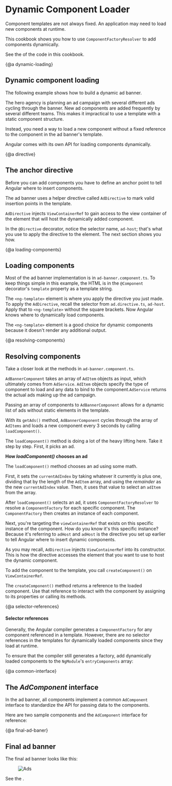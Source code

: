 # Dynamic Component Loader

Component templates are not always fixed. An application may need to load new components at runtime.

This cookbook shows you how to use `ComponentFactoryResolver` to add components dynamically.

See the <live-example name="dynamic-component-loader"></live-example>
of the code in this cookbook.

{@a dynamic-loading}

## Dynamic component loading

The following example shows how to build a dynamic ad banner.

The hero agency is planning an ad campaign with several different
ads cycling through the banner. New ad components are added
frequently by several different teams. This makes it impractical
to use a template with a static component structure.

Instead, you need a way to load a new component without a fixed
reference to the component in the ad banner's template.

Angular comes with its own API for loading components dynamically.


{@a directive}

## The anchor directive

Before you can add components you have to define an anchor point
to tell Angular where to insert components.

The ad banner uses a helper directive called `AdDirective` to
mark valid insertion points in the template.


<code-example path="dynamic-component-loader/src/app/ad.directive.ts" title="src/app/ad.directive.ts" linenums="false">

</code-example>



`AdDirective` injects `ViewContainerRef` to gain access to the view
container of the element that will host the dynamically added component.

In the `@Directive` decorator, notice the selector name, `ad-host`;
that's what you use to apply the directive to the element.
The next section shows you how.

{@a loading-components}

## Loading components

Most of the ad banner implementation is in `ad-banner.component.ts`.
To keep things simple in this example, the HTML is in the `@Component`
decorator's `template` property as a template string.

The `<ng-template>` element is where you apply the directive you just made.
To apply the `AdDirective`, recall the selector from `ad.directive.ts`,
`ad-host`. Apply that to `<ng-template>` without the square brackets. Now Angular knows
where to dynamically load components.


<code-example path="dynamic-component-loader/src/app/ad-banner.component.ts" region="ad-host" title="src/app/ad-banner.component.ts (template)" linenums="false">

</code-example>



The `<ng-template>` element is a good choice for dynamic components
because it doesn't render any additional output.


{@a resolving-components}


## Resolving components

Take a closer look at the methods in `ad-banner.component.ts`.

`AdBannerComponent` takes an array of `AdItem` objects as input,
which ultimately comes from `AdService`.  `AdItem` objects specify
the type of component to load and any data to bind to the
component.`AdService` returns the actual ads making up the ad campaign.

Passing an array of components to `AdBannerComponent` allows for a
dynamic list of ads without static elements in the template.

With its `getAds()` method, `AdBannerComponent` cycles through the array of `AdItems`
and loads a new component every 3 seconds by calling `loadComponent()`.


<code-example path="dynamic-component-loader/src/app/ad-banner.component.ts" region="class" title="src/app/ad-banner.component.ts (excerpt)" linenums="false">

</code-example>



The `loadComponent()` method is doing a lot of the heavy lifting here.
Take it step by step. First, it picks an ad.


<div class="alert is-helpful">



**How _loadComponent()_ chooses an ad**

The `loadComponent()` method chooses an ad using some math.

First, it sets the `currentAdIndex` by taking whatever it
currently is plus one, dividing that by the length of the `AdItem` array, and
using the _remainder_ as the new `currentAdIndex` value. Then, it uses that
value to select an `adItem` from the array.


</div>



After `loadComponent()` selects an ad, it uses `ComponentFactoryResolver`
to resolve a `ComponentFactory` for each specific component.
The `ComponentFactory` then creates an instance of each component.

Next, you're targeting the `viewContainerRef` that
exists on this specific instance of the component. How do you know it's
this specific instance? Because it's referring to `adHost` and `adHost` is the
directive you set up earlier to tell Angular where to insert dynamic components.

As you may recall, `AdDirective` injects `ViewContainerRef` into its constructor.
This is how the directive accesses the element that you want to use to host the dynamic component.

To add the component to the template, you call `createComponent()` on `ViewContainerRef`.

The `createComponent()` method returns a reference to the loaded component.
Use that reference to interact with the component by assigning to its properties or calling its methods.


{@a selector-references}


#### Selector references

Generally, the Angular compiler generates a `ComponentFactory`
for any component referenced in a template. However, there are
no selector references in the templates for
dynamically loaded components since they load at runtime.

To ensure that the compiler still generates a factory,
add dynamically loaded components to the `NgModule`'s `entryComponents` array:

<code-example path="dynamic-component-loader/src/app/app.module.ts" region="entry-components" title="src/app/app.module.ts (entry components)" linenums="false">

</code-example>



{@a common-interface}


## The _AdComponent_ interface

In the ad banner, all components implement a common `AdComponent` interface to
standardize the API for passing data to the components.

Here are two sample components and the `AdComponent` interface for reference:


<code-tabs>

  <code-pane title="hero-job-ad.component.ts" path="dynamic-component-loader/src/app/hero-job-ad.component.ts">

  </code-pane>

  <code-pane title="hero-profile.component.ts" path="dynamic-component-loader/src/app/hero-profile.component.ts">

  </code-pane>

  <code-pane title="ad.component.ts" path="dynamic-component-loader/src/app/ad.component.ts">

  </code-pane>

</code-tabs>



{@a final-ad-baner}


## Final ad banner
 The final ad banner looks like this:

<figure>
  <img src="generated/images/guide/dynamic-component-loader/ads.gif" alt="Ads">
</figure>



See the <live-example name="dynamic-component-loader"></live-example>.

